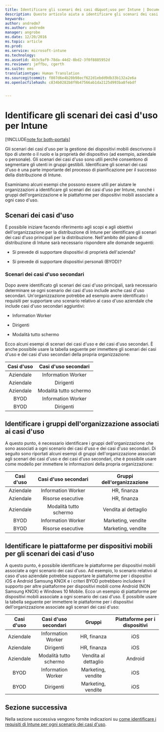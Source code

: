 ```yaml
---
title: Identificare gli scenari dei casi d&quot;uso per Intune | Documentazione Microsoft
description: Questo articolo aiuta a identificare gli scenari dei casi d&quot;uso e dei casi d&quot;uso secondari per un&quot;implementazione di Microsoft Intune in configurazione solo cloud.
keywords: 
author: andredm7
ms.author: andredm
manager: angrobe
ms.date: 12/20/2016
ms.topic: article
ms.prod: 
ms.service: microsoft-intune
ms.technology: 
ms.assetid: 4b3c9af9-78da-44d2-8bd2-3f0f8885952d
ms.reviewer: jeffbu, cgerth
ms.suite: ems
translationtype: Human Translation
ms.sourcegitcommit: f807d6e4b20b98ecf622d1ebdd9db33b132a2e6a
ms.openlocfilehash: c834b0282b8f9b47566ab1da2125d993ba8febdf


---
```


# <a name="identify-intune-use-case-scenarios"></a>Identificare gli scenari dei casi d'uso per Intune

[!INCLUDE[note for both-portals](../includes/note-for-both-portals.md)]

Gli scenari dei casi d'uso per la gestione dei dispositivi mobili descrivono il tipo di utente o il ruolo e la proprietà del dispositivo (ad esempio, aziendale o personale). Gli scenari dei casi d'uso sono utili perché consentono di segmentare gli utenti in gruppi gestibili. Identificare gli scenari dei casi d'uso è una parte importante del processo di pianificazione per il successo della distribuzione di Intune.

Esaminiamo alcuni esempi che possono essere utili per aiutare le organizzazioni a identificare gli scenari dei casi d'uso per Intune, nonché i gruppi dell'organizzazione e le piattaforme per dispositivi mobili associate a ogni caso d'uso.

## <a name="use-case-scenarios"></a>Scenari dei casi d'uso

È possibile iniziare facendo riferimento agli scopi e agli obiettivi dell'organizzazione per la distribuzione di Intune per identificare gli scenari dei casi d'uso principali per la distribuzione. Nell'ambito del piano di distribuzione di Intune sarà necessario rispondere alle domande seguenti:

-   Si prevede di supportare dispositivi di proprietà dell'azienda?

-   Si prevede di supportare dispositivi personali (BYOD)?

### <a name="sub-use-case-scenarios"></a>Scenari dei casi d'uso secondari

Dopo avere identificato gli scenari dei casi d'uso principali, sarà necessario determinare se ogni scenario dei casi d'uso include anche casi d'uso secondari. Un'organizzazione potrebbe ad esempio avere identificato i requisiti per supportare uno scenario relativo al caso d'uso aziendale che include casi d'uso secondari aggiuntivi:

-   Information Worker

-   Dirigenti

-   Modalità tutto schermo

Ecco alcuni esempi di scenari dei casi d'uso e dei casi d'uso secondari. È anche possibile usare la tabella seguente per immettere gli scenari dei casi d'uso e dei casi d'uso secondari della propria organizzazione:

| **Casi d'uso** | **Casi d'uso secondari** |
|:---:|:---:|
| Aziendale | Information Worker |              
| Aziendale | Dirigenti |           
| Aziendale | Modalità tutto schermo |
| BYOD | Information Worker |           
| BYOD | Dirigenti |

## <a name="identify-organizational-groups-associated-with-use-case-scenarios"></a>Identificare i gruppi dell'organizzazione associati ai casi d'uso

A questo punto, è necessario identificare i gruppi dell'organizzazione che sono associati a ogni scenario dei casi d'uso e dei casi d'uso secondari. Di seguito sono riportati alcuni esempi di gruppi dell'organizzazione associati agli scenari dei casi d'uso e dei casi d'uso secondari, che è possibile usare come modello per immettere le informazioni della propria organizzazione:

| **Casi d'uso** | **Casi d'uso secondari** | **Gruppi dell'organizzazione** |
|:---:|:---:|:---:|
| Aziendale | Information Worker | HR, finanza |               
| Aziendale | Risorse esecutive | HR, finanza |            
| Aziendale | Modalità tutto schermo | Vendita al dettaglio |
| BYOD | Information Worker | Marketing, vendite |            
| BYOD | Risorse esecutive | Marketing, vendite |

## <a name="identify-mobile-device-platforms-for-use-case-scenarios"></a>Identificare le piattaforme per dispositivi mobili per gli scenari dei casi d'uso

A questo punto, è possibile identificare le piattaforme per dispositivi mobili associate a ogni scenario dei casi d'uso. Ad esempio, lo scenario relativo al caso d'uso aziendale potrebbe supportare le piattaforme per i dispositivi iOS e Android Samsung KNOX e i criteri BYOD potrebbero includere il supporto per altre piattaforme per dispositivi mobili come Android (NON Samsung KNOX) e Windows 10 Mobile. Ecco un esempio di piattaforme per dispositivi mobili associate a ogni scenario dei casi d'uso. È possibile usare la tabella seguente per immettere le piattaforme per i dispositivi dell'organizzazione associate agli scenari dei casi d'uso:

| **Casi d'uso** | **Casi d'uso secondari** | **Gruppi** | **Piattaforme per i dispositivi** |   
|:---:|:---:|:---:|:---:|
| Aziendale | Information Worker | HR, finanza | iOS |                                                           
| Aziendale | Dirigenti | HR, finanza | iOS |                                                           
| Aziendale | Modalità tutto schermo | Vendita al dettaglio | Android |
| BYOD | Information Worker | Marketing, vendite | iOS |                                                           
| BYOD | Dirigenti | Marketing, vendite | iOS |

## <a name="next-section"></a>Sezione successiva

Nella sezione successiva vengono fornite indicazioni su [come identificare i requisiti di Intune per ogni scenario dei casi d'uso](section-3-determine-use-case-requirements.md).



<!--HONumber=Dec16_HO5-->


